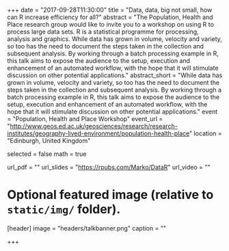 +++
date = "2017-09-28T11:30:00"
title = "Data, data, big not small, how can R increase efficiency for all?"
abstract = "The Population, Health and Place research group would like to invite you to a workshop on using R to process large data sets. R is a statistical programme for processing, analysis and graphics. While data has grown in volume, velocity and variety, so too has the need to document the steps taken in the collection and subsequent analysis. By working through a batch processing example in R, this talk aims to expose the audience to the setup, execution and enhancement of an automated workflow, with the hope that it will stimulate discussion on other potential applications."
abstract_short = "While data has grown in volume, velocity and variety, so too has the need to document the steps taken in the collection and subsequent analysis. By working through a batch processing example in R, this talk aims to expose the audience to the setup, execution and enhancement of an automated workflow, with the hope that it will stimulate discussion on other potential applications."
event = "Population, Health and Place Workshop"
event_url = "http://www.geos.ed.ac.uk/geosciences/research/research-institutes/geography-lived-environment/population-health-place"
location = "Edinburgh, United Kingdom"

selected = false
math = true

url_pdf = ""
url_slides = "https://rpubs.com/Marko/DataR"
url_video = ""

# Optional featured image (relative to `static/img/` folder).
[header]
image = "headers/talkbanner.png"
caption = ""

+++
